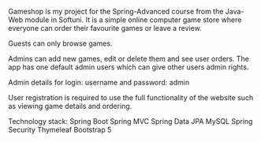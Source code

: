 Gameshop is my project for the Spring-Advanced course from the Java-Web module in Softuni.
It is a simple online computer game store where everyone can order their favourite games or leave a review.

Guests can only browse games.

Admins can add new games, edit or delete them and see user orders.
The app has one default admin users which can give other users admin rights.

Admin details for login:
username and password: admin

User registration is required to use the full functionality of the website such as viewing game details and ordering.

Technology stack:
    Spring Boot
    Spring MVC
    Spring Data JPA
    MySQL
    Spring Security
    Thymeleaf
    Bootstrap 5
